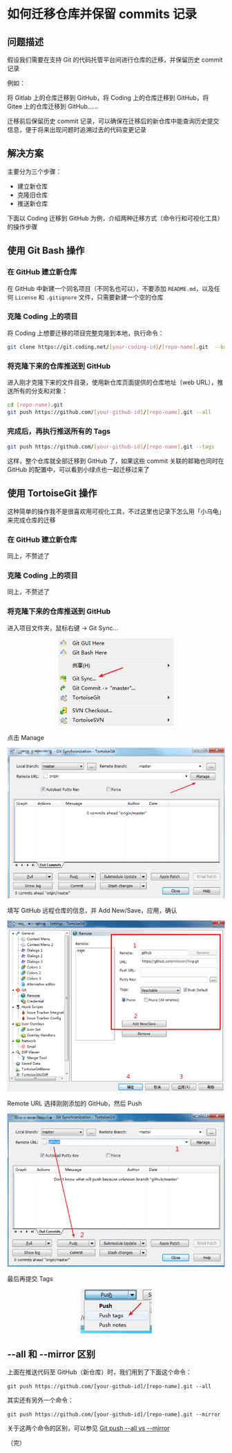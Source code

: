 # 如何迁移仓库并保留 commits 记录

## 问题描述

假设我们需要在支持 Git 的代码托管平台间进行仓库的迁移，并保留历史 commit 记录

例如：

将 Gitlab 上的仓库迁移到 GitHub，将 Coding 上的仓库迁移到 GitHub，将 Gitee 上的仓库迁移到 GitHub……

迁移前后保留历史 commit 记录，可以确保在迁移后的新仓库中能查询历史提交信息，便于将来出现问题时追溯过去的代码变更记录

## 解决方案

主要分为三个步骤：

* 建立新仓库
* 克隆旧仓库
* 推送新仓库

下面以 Coding 迁移到 GitHub 为例，介绍两种迁移方式（命令行和可视化工具）的操作步骤

## 使用 Git Bash 操作

### 在 GitHub 建立新仓库

在 GitHub 中新建一个同名项目（不同名也可以），不要添加 `README.md`，以及任何 `License` 和 `.gitignore` 文件，只需要新建一个空的仓库

### 克隆 Coding 上的项目

将 Coding 上想要迁移的项目完整克隆到本地，执行命令：

```bash
git clone https://git.coding.net/[your-coding-id]/[repo-name].git  --bare
```

### 将克隆下来的仓库推送到 GitHub

进入刚才克隆下来的文件目录，使用新仓库页面提供的仓库地址（web URL），推送所有的分支和对象：

```bash
cd [repo-name].git
git push https://github.com/[your-github-id]/[repo-name].git --all
```

### 完成后，再执行推送所有的 Tags

```bash
git push https://github.com/[your-github-id]/[repo-name].git --tags
```

这样，整个仓库就全部迁移到 GitHub 了，如果这些 commit 关联的邮箱也同时在 GitHub 的配置中，可以看到小绿点也一起迁移过来了

## 使用 TortoiseGit 操作

这种简单的操作我不是很喜欢用可视化工具，不过这里也记录下怎么用「小乌龟」来完成仓库的迁移

### 在 GitHub 建立新仓库

同上，不赘述了

### 克隆 Coding 上的项目

同上，不赘述了

### 将克隆下来的仓库推送到 GitHub

进入项目文件夹，鼠标右键 -> Git Sync...

<div style="text-align: center;">
  <img src="./images/tortoisegit-sync.png" alt="TortoiseGit 同步">
</div>


点击 Manage

<div style="text-align: center;">
  <img src="./images/tortoisegit-sync-manage.png" alt="TortoiseGit 同步-管理">
</div>


填写 GitHub 远程仓库的信息，并 Add New/Save，应用，确认

<div style="text-align: center;">
  <img src="./images/tortoisegit-sync-manage_remote.png" alt="TortoiseGit 同步-管理-远程信息">
</div>


Remote URL 选择刚刚添加的 GitHub，然后 Push

<div style="text-align: center;">
  <img src="./images/tortoisegit-sync-manage-push.png" alt="TortoiseGit 同步-管理-推送">
</div>


最后再提交 Tags

<div style="text-align: center;">
  <img src="./images/tortoisegit-sync-manage-push-tags.png" alt="TortoiseGit 同步-管理-推送标签">
</div>



## --all 和 --mirror 区别

上面在推送代码至 GitHub（新仓库）时，我们用到了下面这个命令：

`git push https://github.com/[your-github-id]/[repo-name].git --all` 

其实还有另外一个命令：

`git push https://github.com/[your-github-id]/[repo-name].git --mirror`

关于这两个命令的区别，可以参见 [Git push --all vs --mirror](https://stackoverflow.com/questions/49343025/git-push-all-vs-mirror "Git push --all vs --mirror")

（完）

